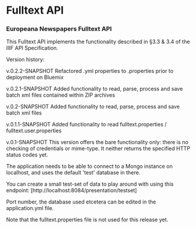 # Fulltext API
### Europeana Newspapers Fulltext API 

This Fulltext API implements the functionality described in §3.3 & 3.4 
of the IIIF API Specification.

Version history:

v.0.2.2-SNAPSHOT
Refactored .yml properties to .properties prior to deployment on Bluemix

v.0.2.1-SNAPSHOT
Added functionality to read, parse, process and save batch xml files contained within ZIP archives

v.0.2-SNAPSHOT
Added functionality to read, parse, process and save batch xml files

v.0.1.1-SNAPSHOT
Added functionality to read fulltext.properties / fulltext.user.properties

v.0.1-SNAPSHOT
This version offers the bare functionality only: there is no checking of credentials or mime-type.
It neither returns the specified HTTP status codes yet.

The application needs to be able to connect to a Mongo instance on localhost, and uses the default 'test'
database in there.

You can create a small test-set of data to play around with using this endpoint: 
[http://localhost:8084/presentation/testset]

Port number, the database used etcetera can be edited in the application.yml file.

Note that the fulltext.properties file is not used for this release yet.